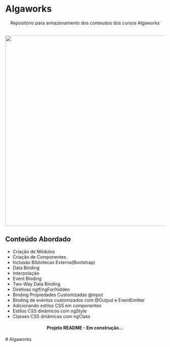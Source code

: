 # Algaworks
<p align="center"> Repositório para armazenamento dos conteudos dos cursos Algaworks </p>

</br>

<img src="https://user-images.githubusercontent.com/6686227/160471819-955b3692-91e4-4592-b7b6-bc3d4612b84c.PNG" width='600px'/>

## Conteúdo Abordado
  * Criação de Módulos
  * Criação de Componentes
  * Inclusão Bibliotecas Externa(Bootstrap)
  * Data Binding
  * Interpolação
  * Event Binding
  * Two-Way Data Binding
  * Diretivas ngIf/ngFor/hidden
  * Binding Propiedades Customizadas @input
  * Binding de eventos customizados com @Output e EventEmitter
  * Adicionando estilos CSS em componentes
  * Estilos CSS dinâmicos com ngStyle
  *  Classes CSS dinâmicas com ngClass

<h4 align="center"> Projeto README - Em construção...</h4>
# Algaworks
